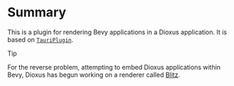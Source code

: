 # Summary
This is a plugin for rendering Bevy applications in a Dioxus application. It is based on [`TauriPlugin`](https://github.com/sunxfancy/BevyTauriExample/blob/main/src-tauri/src/tauri_plugin.rs). 

> [!TIP]
> For the reverse problem, attempting to embed Dioxus applications within Bevy, Dioxus has begun working on a renderer called [Blitz](https://github.com/DioxusLabs/blitz).